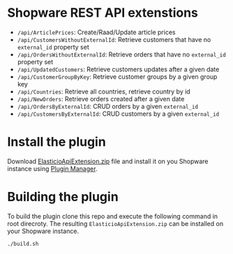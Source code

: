 # Shopware REST API extenstions

* ``/api/ArticlePrices``: Create/Raad/Update article prices
* ``/api/CustomersWithoutExternalId``: Retrieve customers that have no ``external_id`` property set
* ``/api/OrdersWithoutExternalId``: Retrieve orders that have no ``external_id`` property set
* ``/api/UpdatedCustomers``: Retrieve customers updates after a given date
* ``/api/CustomerGroupByKey``: Retrieve customer groups by a given group key
* ``/api/Countries``: Retrieve all countries, retrieve country by id
* ``/api/NewOrders``: Retrieve orders created after a given date
* ``/api/OrdersByExternalId``: CRUD orders by a given ``external_id``
* ``/api/CustomersByExternalId``: CRUD customers by a given ``external_id``

# Install the plugin
Download [ElasticioApiExtension.zip](ElasticioApiExtension.zip) file and install it on you Shopware instance using [Plugin Manager](http://en.community.shopware.com/_detail_1167.html).


# Building the plugin

To build the plugin clone this repo and execute the following command in root direcroty. The resulting `ElasticioApiExtension.zip` can be installed on your Shopware instance.

````sh
./build.sh
````
